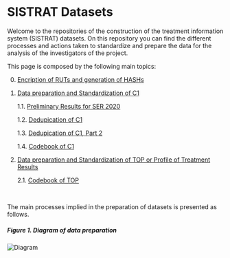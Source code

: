 # SISTRAT Datasets

Welcome to the repositories of the construction of the treatment information system (SISTRAT) datasets. On this repository you can find the different processes and actions taken to standardize and prepare the data for the analysis of the investigators of the project.

This page is composed by the following main topics:

0. [Encription of RUTs and generation of HASHs](Encript.html)

1. [Data preparation and Standardization of C1](Data_prep_C1) 

    1.1. [Preliminary Results for SER 2020](SER_STATA.html)
    
    1.2. [Dedupication of C1](Duplicates)
    
    1.3. [Dedupication of C1, Part 2](Duplicates2)
    
    1.4. [Codebook of C1](codebook)
  
2. [Data preparation and Standardization of TOP or Profile of Treatment Results](Data_prep_TOP)

    2.1. [Codebook of TOP](codebook_TOP)


<br>

The main processes implied in the preparation of datasets is presented as follows.

##### Figure 1. Diagram of data preparation
![Diagram](Figures/RUT_Administración.svg) 